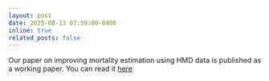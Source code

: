 ```yaml
---
layout: post
date: 2025-08-13 07:59:00-0400
inline: true
related_posts: false
---
```


Our paper on improving mortality estimation using HMD data is published as a working paper. You can read it [here](/assets/pdf/VID-WP2025_02.pdf)
